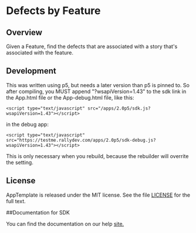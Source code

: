 Defects by Feature
=========================

## Overview
Given a Feature, find the defects that are associated with a story that's associated with the feature.

## Development
This was written using p5, but needs a later version than p5 is pinned to.  So after compiling, you MUST
append "?wsapiVersion=1.43" to the sdk link in the App.html file or the App-debug.html file, like this:

    <script type="text/javascript" src="/apps/2.0p5/sdk.js?wsapiVersion=1.43"></script>

in the debug app:

    <script type="text/javascript" src="https://testme.rallydev.com/apps/2.0p5/sdk-debug.js?wsapiVersion=1.43"></script>

This is only necessary when you rebuild, because the rebuilder will overrite the setting.


## License

AppTemplate is released under the MIT license.  See the file [LICENSE](./LICENSE) for the full text.

##Documentation for SDK

You can find the documentation on our help [site.](https://help.rallydev.com/apps/rc2/doc/)

